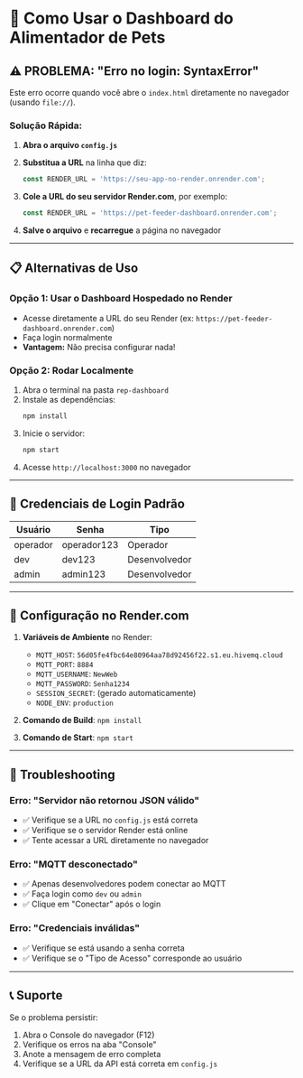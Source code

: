 # 🐾 Como Usar o Dashboard do Alimentador de Pets

## ⚠️ PROBLEMA: "Erro no login: SyntaxError"

Este erro ocorre quando você abre o `index.html` diretamente no navegador (usando `file://`).

### Solução Rápida:

1. **Abra o arquivo `config.js`**
2. **Substitua a URL** na linha que diz:
   ```javascript
   const RENDER_URL = 'https://seu-app-no-render.onrender.com';
   ```

3. **Cole a URL do seu servidor Render.com**, por exemplo:
   ```javascript
   const RENDER_URL = 'https://pet-feeder-dashboard.onrender.com';
   ```

4. **Salve o arquivo** e **recarregue** a página no navegador

---

## 📋 Alternativas de Uso

### Opção 1: Usar o Dashboard Hospedado no Render
- Acesse diretamente a URL do seu Render (ex: `https://pet-feeder-dashboard.onrender.com`)
- Faça login normalmente
- **Vantagem:** Não precisa configurar nada!

### Opção 2: Rodar Localmente
1. Abra o terminal na pasta `rep-dashboard`
2. Instale as dependências:
   ```bash
   npm install
   ```
3. Inicie o servidor:
   ```bash
   npm start
   ```
4. Acesse `http://localhost:3000` no navegador

---

## 🔑 Credenciais de Login Padrão

| Usuário   | Senha       | Tipo          |
|-----------|-------------|---------------|
| operador  | operador123 | Operador      |
| dev       | dev123      | Desenvolvedor |
| admin     | admin123    | Desenvolvedor |

---

## 🔧 Configuração no Render.com

1. **Variáveis de Ambiente** no Render:
   - `MQTT_HOST`: `56d05fe4fbc64e80964aa78d92456f22.s1.eu.hivemq.cloud`
   - `MQTT_PORT`: `8884`
   - `MQTT_USERNAME`: `NewWeb`
   - `MQTT_PASSWORD`: `Senha1234`
   - `SESSION_SECRET`: (gerado automaticamente)
   - `NODE_ENV`: `production`

2. **Comando de Build**: `npm install`
3. **Comando de Start**: `npm start`

---

## 🚨 Troubleshooting

### Erro: "Servidor não retornou JSON válido"
- ✅ Verifique se a URL no `config.js` está correta
- ✅ Verifique se o servidor Render está online
- ✅ Tente acessar a URL diretamente no navegador

### Erro: "MQTT desconectado"
- ✅ Apenas desenvolvedores podem conectar ao MQTT
- ✅ Faça login como `dev` ou `admin`
- ✅ Clique em "Conectar" após o login

### Erro: "Credenciais inválidas"
- ✅ Verifique se está usando a senha correta
- ✅ Verifique se o "Tipo de Acesso" corresponde ao usuário

---

## 📞 Suporte

Se o problema persistir:
1. Abra o Console do navegador (F12)
2. Verifique os erros na aba "Console"
3. Anote a mensagem de erro completa
4. Verifique se a URL da API está correta em `config.js`
